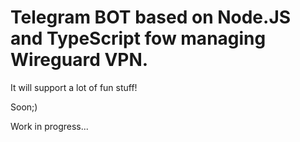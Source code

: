 # Telegram BOT based on Node.JS and TypeScript fow managing Wireguard VPN.

It will support a lot of fun stuff!

Soon;)

Work in progress...
